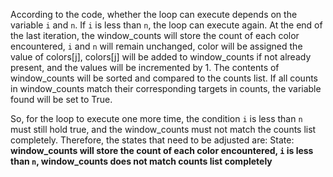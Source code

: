 According to the code, whether the loop can execute depends on the variable `i` and `n`. If `i` is less than `n`, the loop can execute again. At the end of the last iteration, the window_counts will store the count of each color encountered, `i` and `n` will remain unchanged, color will be assigned the value of colors[j], colors[j] will be added to window_counts if not already present, and the values will be incremented by 1. The contents of window_counts will be sorted and compared to the counts list. If all counts in window_counts match their corresponding targets in counts, the variable found will be set to True.

So, for the loop to execute one more time, the condition `i` is less than `n` must still hold true, and the window_counts must not match the counts list completely. Therefore, the states that need to be adjusted are:
State: **window_counts will store the count of each color encountered, `i` is less than `n`, window_counts does not match counts list completely**
